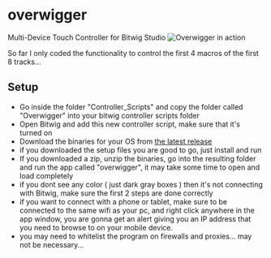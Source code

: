 # overwigger
Multi-Device Touch Controller for Bitwig Studio
![Overwigger in action](https://i.imgur.com/sguChJs.gif)

So far I only coded the functionality to control the first 4 macros of the first 8 tracks... 

## Setup

- Go inside the folder "Controller_Scripts" and copy the folder called "Overwigger" into your bitwig controller scripts folder
- Open Bitwig and add this new controller script, make sure that it's turned on
- Download the binaries for your OS from [the latest release](https://github.com/brunomolteni/overwigger/releases)
- if you downloaded the setup files you are good to go, just install and run
- If you downloaded a zip, unzip the binaries, go into the resulting folder and run the app called "overwigger", it may take some time to open and load completely
- if you dont see any color ( just dark gray boxes ) then it's not connecting with Bitwig, make sure the first 2 steps are done correctly
- if you want to connect with a phone or tablet, make sure to be connected to the same wifi as your pc, and right click anywhere in the app window, you are gonna get an alert giving you an IP address that you need to browse to on your mobile device.
- you may need to whitelist the program on firewalls and proxies... may not be necessary...



